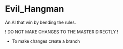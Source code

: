 # Evil_Hangman
An AI that win by bending the rules.


! DO NOT MAKE CHANGES TO THE MASTER DIRECTLY !

- To make changes create a branch